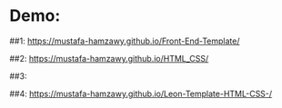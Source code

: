# Demo:

##1:
https://mustafa-hamzawy.github.io/Front-End-Template/

##2:
https://mustafa-hamzawy.github.io/HTML_CSS/

##3:

##4:
https://mustafa-hamzawy.github.io/Leon-Template-HTML-CSS-/
